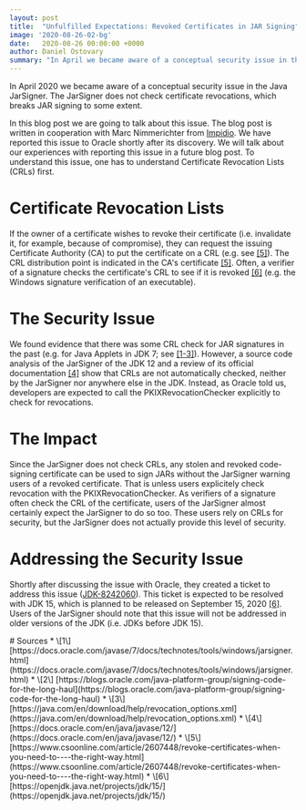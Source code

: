 ```yaml
---
layout: post
title:  "Unfulfilled Expectations: Revoked Certificates in JAR Signing"
image: '2020-08-26-02-bg'
date:   2020-08-26 00:00:00 +0000
author: Daniel Ostovary
summary: "In April we became aware of a conceptual security issue in the JarSigner. The fix will be shipped with the release of JDK 15"
---
```


In April 2020 we became aware of a conceptual security issue in the Java JarSigner. The JarSigner does not check certificate revocations, which breaks JAR signing to some extent.

In this blog post we are going to talk about this issue. The blog post is written in cooperation with Marc Nimmerichter from [Impidio](https://www.impidio.com/blog/unfulfilled-expectations-revoked-certificates-in-jar-signing). We have reported this issue to Oracle shortly after its discovery. We will talk about our experiences with reporting this issue in a future blog post. To understand this issue, one has to understand Certificate Revocation Lists (CRLs) first.

# Certificate Revocation Lists
If the owner of a certificate wishes to revoke their certificate (i.e. invalidate it, for example, because of compromise), they can request the issuing Certificate Authority (CA) to put the certificate on a CRL (e.g. see [[5]](#5)). The CRL distribution point is indicated in the CA's certificate [[5]](#5). Often, a verifier of a signature checks the certificate's CRL to see if it is revoked [[6]](#6) (e.g. the Windows signature verification of an executable). 

# The Security Issue
We found evidence that there was some CRL check for JAR signatures in the past (e.g. for Java Applets in JDK 7; see [[1-3]](#3)). However, a source code analysis of the JarSigner of the JDK 12 and a review of its official documentation [[4]](#4) show that CRLs are not automatically checked, neither by the JarSigner nor anywhere else in the JDK. Instead, as Oracle told us, developers are expected to call the PKIXRevocationChecker explicitly to check for revocations. 

# The Impact
Since the JarSigner does not check CRLs, any stolen and revoked code-signing certificate can be used to sign JARs without the JarSigner warning users of a revoked certificate. That is unless users explicitely check revocation with the PKIXRevocationChecker. As verifiers of a signature often check the CRL of the certificate, users of the JarSigner almost certainly expect the JarSigner to do so too. These users rely on CRLs for security, but the JarSigner does not actually provide this level of security. 

# Addressing the Security Issue
Shortly after discussing the issue with Oracle, they created a ticket to address this issue ([JDK-8242060](https://bugs.openjdk.java.net/browse/JDK-8242060)). This ticket is expected to be resolved with JDK 15, which is planned to be released on September 15, 2020 [[6]](#6). Users of the JarSigner should note that this issue will not be addressed in older versions of the JDK (i.e.  JDKs before JDK 15).

<div class='sources' markdown='1'>
# Sources
* \[<span id='1'>1</span>\] [https://docs.oracle.com/javase/7/docs/technotes/tools/windows/jarsigner.html](https://docs.oracle.com/javase/7/docs/technotes/tools/windows/jarsigner.html)
* \[<span id='2'>2</span>\] [https://blogs.oracle.com/java-platform-group/signing-code-for-the-long-haul](https://blogs.oracle.com/java-platform-group/signing-code-for-the-long-haul)
* \[<span id='3'>3</span>\] [https://java.com/en/download/help/revocation_options.xml](https://java.com/en/download/help/revocation_options.xml)
* \[<span id='4'>4</span>\] [https://docs.oracle.com/en/java/javase/12/](https://docs.oracle.com/en/java/javase/12/)
* \[<span id='5'>5</span>\] [https://www.csoonline.com/article/2607448/revoke-certificates-when-you-need-to----the-right-way.html](https://www.csoonline.com/article/2607448/revoke-certificates-when-you-need-to----the-right-way.html)
* \[<span id='6'>6</span>\] [https://openjdk.java.net/projects/jdk/15/](https://openjdk.java.net/projects/jdk/15/)
</div>
